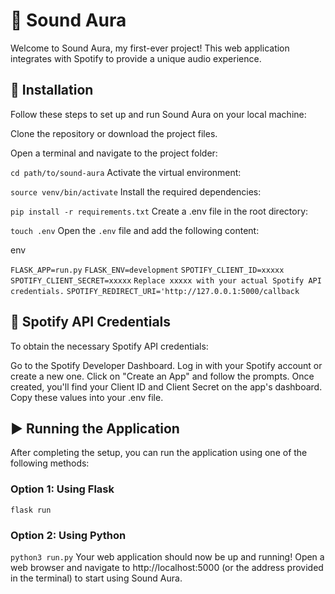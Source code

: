 # 🎵 Sound Aura
Welcome to Sound Aura, my first-ever project! This web application integrates with Spotify to provide a unique audio experience.

## 🚀 Installation
Follow these steps to set up and run Sound Aura on your local machine:

Clone the repository or download the project files.

Open a terminal and navigate to the project folder:

`cd path/to/sound-aura`
Activate the virtual environment:

`source venv/bin/activate`
Install the required dependencies:


`pip install -r requirements.txt`
Create a .env file in the root directory:

`touch .env`
Open the `.env` file and add the following content:

env

`FLASK_APP=run.py`
`FLASK_ENV=development`
`SPOTIFY_CLIENT_ID=xxxxx`
`SPOTIFY_CLIENT_SECRET=xxxxx`
`Replace xxxxx with your actual Spotify API credentials.`
`SPOTIFY_REDIRECT_URI='http://127.0.0.1:5000/callback`
## 🔑 Spotify API Credentials
To obtain the necessary Spotify API credentials:

Go to the Spotify Developer Dashboard.
Log in with your Spotify account or create a new one.
Click on "Create an App" and follow the prompts.
Once created, you'll find your Client ID and Client Secret on the app's dashboard.
Copy these values into your .env file.
## ▶️ Running the Application
After completing the setup, you can run the application using one of the following methods:

### Option 1: Using Flask

`flask run`
### Option 2: Using Python

`python3 run.py`
Your web application should now be up and running! Open a web browser and navigate to http://localhost:5000 (or the address provided in the terminal) to start using Sound Aura.